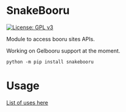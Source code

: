 # SnakeBooru
[![License: GPL v3](https://img.shields.io/badge/License-GPL%20v3-blue.svg)](http://www.gnu.org/licenses/gpl-3.0)

Module to access booru sites APIs.

Working on Gelbooru support at the moment.

```
python -m pip install snakebooru
```
# Usage

[List of uses here](https://github.com/berryytf/snakebooru/wiki/Gelbooru-Usage)
